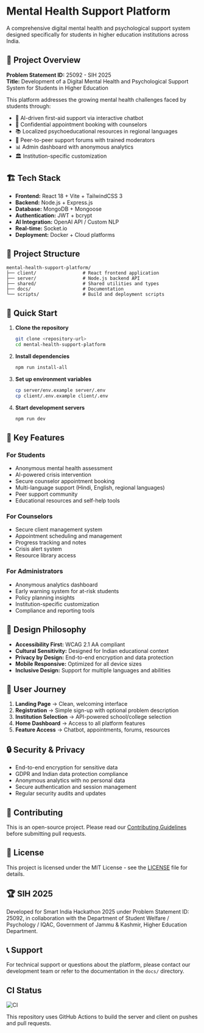 # Mental Health Support Platform

A comprehensive digital mental health and psychological support system designed specifically for students in higher education institutions across India.

## 🎯 Project Overview

**Problem Statement ID:** 25092 - SIH 2025  
**Title:** Development of a Digital Mental Health and Psychological Support System for Students in Higher Education

This platform addresses the growing mental health challenges faced by students through:

- 🤖 AI-driven first-aid support via interactive chatbot
- 📅 Confidential appointment booking with counselors
- 📚 Localized psychoeducational resources in regional languages
- 👥 Peer-to-peer support forums with trained moderators
- 📊 Admin dashboard with anonymous analytics
- 🏛️ Institution-specific customization

## 🏗️ Tech Stack

- **Frontend:** React 18 + Vite + TailwindCSS 3
- **Backend:** Node.js + Express.js
- **Database:** MongoDB + Mongoose
- **Authentication:** JWT + bcrypt
- **AI Integration:** OpenAI API / Custom NLP
- **Real-time:** Socket.io
- **Deployment:** Docker + Cloud platforms

## 📁 Project Structure

```
mental-health-support-platform/
├── client/                 # React frontend application
├── server/                 # Node.js backend API
├── shared/                 # Shared utilities and types
├── docs/                   # Documentation
└── scripts/                # Build and deployment scripts
```

## 🚀 Quick Start

1. **Clone the repository**
   ```bash
   git clone <repository-url>
   cd mental-health-support-platform
   ```

2. **Install dependencies**
   ```bash
   npm run install-all
   ```

3. **Set up environment variables**
   ```bash
   cp server/env.example server/.env
   cp client/.env.example client/.env
   ```

4. **Start development servers**
   ```bash
   npm run dev
   ```

## 🌟 Key Features

### For Students
- Anonymous mental health assessment
- AI-powered crisis intervention
- Secure counselor appointment booking
- Multi-language support (Hindi, English, regional languages)
- Peer support community
- Educational resources and self-help tools

### For Counselors
- Secure client management system
- Appointment scheduling and management
- Progress tracking and notes
- Crisis alert system
- Resource library access

### For Administrators
- Anonymous analytics dashboard
- Early warning system for at-risk students
- Policy planning insights
- Institution-specific customization
- Compliance and reporting tools

## 🎨 Design Philosophy

- **Accessibility First:** WCAG 2.1 AA compliant
- **Cultural Sensitivity:** Designed for Indian educational context
- **Privacy by Design:** End-to-end encryption and data protection
- **Mobile Responsive:** Optimized for all device sizes
- **Inclusive Design:** Support for multiple languages and abilities

## 📱 User Journey

1. **Landing Page** → Clean, welcoming interface
2. **Registration** → Simple sign-up with optional problem description
3. **Institution Selection** → API-powered school/college selection
4. **Home Dashboard** → Access to all platform features
5. **Feature Access** → Chatbot, appointments, forums, resources

## 🔒 Security & Privacy

- End-to-end encryption for sensitive data
- GDPR and Indian data protection compliance
- Anonymous analytics with no personal data
- Secure authentication and session management
- Regular security audits and updates

## 🤝 Contributing

This is an open-source project. Please read our [Contributing Guidelines](docs/CONTRIBUTING.md) before submitting pull requests.

## 📄 License

This project is licensed under the MIT License - see the [LICENSE](LICENSE) file for details.

## 🏆 SIH 2025

Developed for Smart India Hackathon 2025 under Problem Statement ID: 25092, in collaboration with the Department of Student Welfare / Psychology / IQAC, Government of Jammu & Kashmir, Higher Education Department.

## 📞 Support

For technical support or questions about the platform, please contact our development team or refer to the documentation in the `docs/` directory.

## CI Status

![CI](https://github.com/OWNER/REPO/actions/workflows/ci.yml/badge.svg)

This repository uses GitHub Actions to build the server and client on pushes and pull requests.